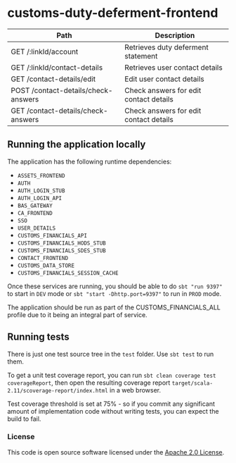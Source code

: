 
# customs-duty-deferment-frontend

| Path                                                                   | Description                                                                                       |
| ---------------------------------------------------------------------  | ------------------------------------------------------------------------------------------------- |
| GET  /:linkId/account                                                  | Retrieves duty deferment statement                                                                |                
| GET  /:linkId/contact-details                                          | Retrieves user contact details                                                                    |                
| GET  /contact-details/edit                                             | Edit user contact details                                                                         |                
| POST /contact-details/check-answers                                    | Check answers for edit contact details                                                              |                
| GET /contact-details/check-answers                                     | Check answers for edit contact details                                                              |                


## Running the application locally

The application has the following runtime dependencies:

* `ASSETS_FRONTEND`
* `AUTH`
* `AUTH_LOGIN_STUB`
* `AUTH_LOGIN_API`
* `BAS_GATEWAY`
* `CA_FRONTEND`
* `SSO`
* `USER_DETAILS`
* `CUSTOMS_FINANCIALS_API`
* `CUSTOMS_FINANCIALS_HODS_STUB`
* `CUSTOMS_FINANCIALS_SDES_STUB`
* `CONTACT_FRONTEND`
* `CUSTOMS_DATA_STORE`
* `CUSTOMS_FINANCIALS_SESSION_CACHE`

Once these services are running, you should be able to do `sbt "run 9397"` to start in `DEV` mode or
`sbt "start -Dhttp.port=9397"` to run in `PROD` mode.

The application should be run as part of the CUSTOMS_FINANCIALS_ALL profile due to it being an integral part of service.

## Running tests

There is just one test source tree in the `test` folder. Use `sbt test` to run them.

To get a unit test coverage report, you can run `sbt clean coverage test coverageReport`,
then open the resulting coverage report `target/scala-2.11/scoverage-report/index.html` in a web browser.

Test coverage threshold is set at 75% - so if you commit any significant amount of implementation code without writing tests, you can expect the build to fail.

### License

This code is open source software licensed under the [Apache 2.0 License]("http://www.apache.org/licenses/LICENSE-2.0.html").